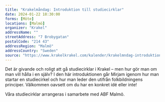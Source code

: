 ```yaml
---
title: "Krakelmåndag: Introduktion till studiecirklar"
date: 2024-01-22 18:30:00
forms: [Möte]
locations: [Malmö]
organizer: "Krakel"
addressName: ""
streetAddress: "7 Brobygatan"
postalCode: "214 43"
addressRegion: "Malmö"
addressCountry: "Sweden"
source: "https://www.krakelkrakel.com/kalender/krakelmndag-introduktion-till-studiecirklar"
---
```

Det är givande och roligt att gå studiecirklar i Krakel – men hur gör man om man vill hålla i en själv? I den här introduktionen går Mirjam igenom hur man startar en studiecirkel och hur man leder den utifrån folkbildningens principer. Välkommen oavsett om du har en konkret idé eller inte!

Våra studiecirklar arrangeras i samarbete med ABF Malmö.
